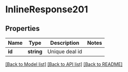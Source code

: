 # InlineResponse201

## Properties
Name | Type | Description | Notes
------------ | ------------- | ------------- | -------------
**id** | **string** | Unique deal id | 

[[Back to Model list]](../../README.md#documentation-for-models) [[Back to API list]](../../README.md#documentation-for-api-endpoints) [[Back to README]](../../README.md)


